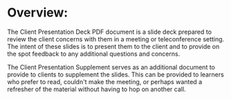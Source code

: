 # Overview:

The Client Presentation Deck PDF document is a slide deck prepared to review the client concerns with them in a meeting or teleconference setting. The intent of these slides is to present them to the client and to provide on the spot feedback to any additional questions and concerns.


The Client Presentation Supplement serves as an additional document to provide to clients to supplement the slides. This can be provided to learners who prefer to read, couldn't make the meeting, or perhaps wanted a refresher of the material without having to hop on another call. 